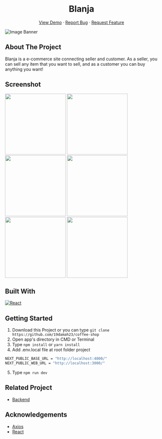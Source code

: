 <h1 align='center'>Blanja</h1>
  <p align="center">
    <a href="https://blanja-rico.herokuapp.com/">View Demo</a>
    ·
    <a href="https://github.com/19damah23/coffee-shop/issues">Report Bug</a>
    ·
    <a href="https://github.com/19damah23/coffee-shop/pulls">Request Feature</a>
  </p>

![Image Banner](https://i.imgur.com/g4HAyjz.png)

## About The Project

Blanja is a e-commerce site connecting seller and customer.
As a seller, you can sell any item that you want to sell, and as a customer you can buy anything you want!

## Screenshot
<div>
  <image src='https://i.imgur.com/tKdWNx1.png' width=200px/>
  <image src='https://i.imgur.com/YBamUvF.png' width=200px/>
  <image src='https://i.imgur.com/AXv2Oyh.png' width=200px/>
  <image src='https://i.imgur.com/WZKni8k.png' width=200px/>
  <image src='https://i.imgur.com/2uyeed4.png' width=200px/>
  <image src='hhttps://i.imgur.com/eol7Wzu.png' width=200px/>
</div>

## Built With

[![React](https://img.shields.io/badge/Next-11.1.2-blue)](https://reactjs.org/)


## Getting Started

1. Download this Project or you can type `git clone https://github.com/19damah23/coffee-shop`
2. Open app's directory in CMD or Terminal
3. Type `npm install` or `yarn install`
4. Add .env.local file at root folder project

```sh
NEXT_PUBLIC_BASE_URL = "http://localhost:4000/"
NEXT_PUBLIC_WEB_URL = "http://localhost:3000/"
```

5. Type `npm run dev`

## Related Project

- [Backend](https://github.com/MochamadRicoPratamaPutra/Backend-Blanja)

## Acknowledgements

- [Axios](https://www.npmjs.com/package/axios)
- [React](https://reactjs.org/)
